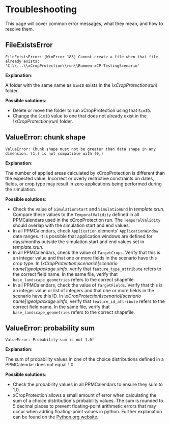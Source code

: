 # Troubleshooting

This page will cover common error messages, what they mean, and how to resolve them.

## FileExistsError

``` { .yaml .no-copy }
FileExistsError: [WinError 183] Cannot create a file when that file already exists:
'C:\\...\\xCropProtection\\run\\Rummen-xCP-TestingScenario'
```

**Explanation**:

A folder with the same name as `SimID` exists in the *\xCropProtection\run\\* folder.

**Possible solutions**:

- Delete or move the folder to run xCropProtection using that `SimID`.
- Change the `SimID` value to one that does not already exist in the *\xCropProtection\run\\* folder.

## ValueError: chunk shape

``` { .yaml .no-copy }
ValueError: Chunk shape must not be greater than data shape in any dimension. (1,) is not compatible with (0,)
```

**Explanation**:

The number of applied areas calculated by xCropProtection is different than the expected value. Incorrect or overly restrictive constraints on dates, fields, or crop type may result in zero applications being performed during the simulation.

**Possible solutions**:

- Check the value of `SimulationStart` and `SimulationEnd` in *template.xrun*. Compare these values to the `TemporalValidity` defined in all PPMCalendars used in the xCropProtection run. The `TemporalValidity` should overlap with the simulation start and end values.
- In all PPMCalendars, check `Application` elements' `ApplicationWindow` date ranges. It is possible that application windows are defined for days/months outside the simulation start and end values set in *template.xrun*.
- In all PPMCalendars, check the value of `TargetCrops`. Verify that this is an integer value and that one or more fields in the scenario have this crop type. In *\xCropProtection\scenario\\[scenario name]\geo\package.xinfo*, verify that `feature_type_attribute` refers to the correct field name. In the same file, verify that `base_landscape_geometries` refers to the correct shapefile.
- In all PPMCalendars, check the value of `TargetFields`. Verify that this is an integer value or list of integers and that one or more fields in the scenario have this ID. In *\xCropProtection\scenario\\[scenario name]\geo\package.xinfo*, verify that `feature_id_attribute` refers to the correct field name. In the same file, verify that `base_landscape_geometries` refers to the correct shapefile.

## ValueError: probability sum

``` { .yaml .no-copy }
ValueError: Probability sum is not 1.0!
```

**Explanation**:

The sum of probability values in one of the choice distributions defined in a PPMCalendar does not equal 1.0.

**Possible solutions**:

- Check the probability values in all PPMCalendars to ensure they sum to 1.0.
- xCropProtection allows a small amount of error when calculating the sum of a choice distribution's probability values. The sum is rounded to 5 decimal places to prevent floating-point arithmetic errors that may occur when adding floating-point values in python. Further explanation can be found on the [Python.org website](https://docs.python.org/3/tutorial/floatingpoint.html).